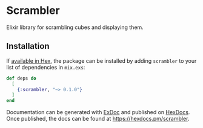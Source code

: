 # Scrambler

Elixir library for scrambling cubes and displaying them.

## Installation

If [available in Hex](https://hex.pm/docs/publish), the package can be installed
by adding `scrambler` to your list of dependencies in `mix.exs`:

```elixir
def deps do
  [
    {:scrambler, "~> 0.1.0"}
  ]
end
```

Documentation can be generated with [ExDoc](https://github.com/elixir-lang/ex_doc)
and published on [HexDocs](https://hexdocs.pm). Once published, the docs can
be found at <https://hexdocs.pm/scrambler>.

